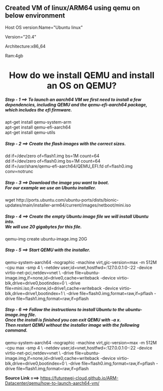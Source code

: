 
## Created VM of linux/ARM64 using qemu on below environment

Host OS version:Name="Ubuntu linux"

Version="20.4"

Architecture:x86_64

Ram:4gb


<h1 align=center> How do we install QEMU and install an OS on QEMU?</h1>



<h5> Step - 1 ==> To launch an aarch64 VM we first need to install a few dependencies, including QEMU and the qemu-efi-aarch64 package, which includes the efi firmware.</h5>

<p> apt-get install qemu-system-arm <br>
apt-get install qemu-efi-aarch64 <br>
apt-get install qemu-utils</p>




<h5> Step - 2 ==> Create the flash images with the correct sizes.</h5>

<p> dd if=/dev/zero of=flash1.img bs=1M count=64 <br>
dd if=/dev/zero of=flash0.img bs=1M count=64 <br>
dd if=/usr/share/qemu-efi-aarch64/QEMU_EFI.fd of=flash0.img conv=notrunc </p>




<h5> Step - 3 ==> Download the image you want to boot. <br> For our example we use an Ubuntu installer.</h5>

<p> wget http://ports.ubuntu.com/ubuntu-ports/dists/bionic-updates/main/installer-arm64/current/images/netboot/mini.iso </p>





<h5> Step - 4 ==> Create the empty Ubuntu image file we will install Ubuntu into. <br> We will use 20 gigabytes for this file.</h5>

<p> qemu-img create ubuntu-image.img 20G </p>





<h5> Step - 5 ==> Start QEMU with the installer.</h5>

<p> qemu-system-aarch64 -nographic -machine virt,gic-version=max -m 512M -cpu max -smp 4 \
-netdev user,id=vnet,hostfwd=:127.0.0.1:0-:22 -device virtio-net-pci,netdev=vnet \
-drive file=ubuntu-image.img,if=none,id=drive0,cache=writeback -device virtio-blk,drive=drive0,bootindex=0 \
-drive file=mini.iso,if=none,id=drive1,cache=writeback -device virtio-blk,drive=drive1,bootindex=1 \
-drive file=flash0.img,format=raw,if=pflash -drive file=flash1.img,format=raw,if=pflash  </p>






<h5> Step - 6 ==> Follow the instructions to install Ubuntu to the ubuntu-image.img file. <br> Once the install is finished you can exit QEMU with -a x. <br> Then restart QEMU without the installer image with the following command.</h5>

<p> qemu-system-aarch64 -nographic -machine virt,gic-version=max -m 512M -cpu max -smp 4 \
-netdev user,id=vnet,hostfwd=:127.0.0.1:0-:22 -device virtio-net-pci,netdev=vnet \
-drive file=ubuntu-image.img,if=none,id=drive0,cache=writeback -device virtio-blk,drive=drive0,bootindex=0 \
-drive file=flash0.img,format=raw,if=pflash -drive file=flash1.img,format=raw,if=pflash  </p>


**Source Link  ===>** https://futurewei-cloud.github.io/ARM-Datacenter/qemu/how-to-launch-aarch64-vm/
